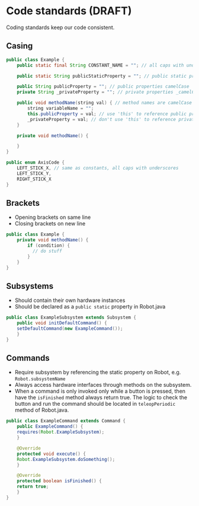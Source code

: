 # Code standards (DRAFT)
Coding standards keep our code consistent.
## Casing
```java
public class Example {
    public static final String CONSTANT_NAME = ""; // all caps with underscores

    public static String publicStaticProperty = ""; // public static properties are camelCase

    public String publicProperty = ""; // public properties camelCase
    private String _privateProperty = ""; // private properties _camelCase with underscore

    public void methodName(string val) { // method names are camelCase
        string variableName = "";
        this.publicProperty = val; // use 'this' to reference public properties
        _privateProperty = val; // don't use 'this' to reference private properties
    }

    private void methodName() {

    }
}

public enum AxisCode {
    LEFT_STICK_X, // same as constants, all caps with underscores
    LEFT_STICK_Y,
    RIGHT_STICK_X
}

```

## Brackets
 - Opening brackets on same line
 - Closing brackets on new line

```java
public class Example {
    private void methodName() {
        if (condition) {
          // do stuff
        }
    }
}
```

## Subsystems
- Should contain their own hardware instances
- Should be declared as a `public static` property in Robot.java

```java
public class ExampleSubsystem extends Subsystem {
    public void initDefaultCommand() {
    setDefaultCommand(new ExampleCommand());
    }
}
```

## Commands
 - Require subsystem by referencing the static property on Robot, e.g. `Robot.subsystemName`
 - Always access hardware interfaces through methods on the subsystem.
 - When a command is only invoked only while a button is pressed, then have the `isFinished` method always return true. The logic to check the button and run the command should be located in `teleopPeriodic` method of Robot.java.

```java
public class ExampleCommand extends Command {
    public ExampleCommand() {
    requires(Robot.ExampleSubsystem);
    }

    @Override
    protected void execute() {
    Robot.ExampleSubsystem.doSomething();
    }

    @Override
    protected boolean isFinished() {
    return true;
    }
}
```
